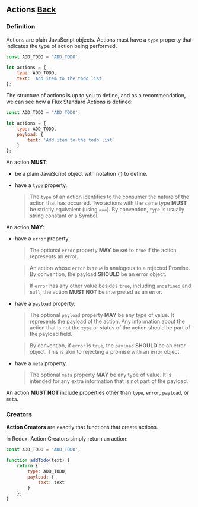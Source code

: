 ## Actions [Back](./../react_redux.md)

### Definition

Actions are plain JavaScript objects. Actions must have a `type` property that indicates the type of action being performed.

```js
const ADD_TODO = 'ADD_TODO';

let actions = {
    type: ADD_TODO,
    text: 'Add item to the todo list`
};
```

The structure of actions is up to you to define, and as a recommendation, we can see how a Flux Standard Actions is defined:

```js
const ADD_TODO = 'ADD_TODO';

let actions = {
    type: ADD_TODO,
    payload: {
        text: 'Add item to the todo list`
    }
};
```

An action **MUST**:

- be a plain JavaScript object with notation `{}` to define.
- have a `type` property.

    > The `type` of an action identifies to the consumer the nature of the action that has occurred. Two actions with the same type **MUST** be strictly equivalent (using `===`). By convention, `type` is usually string constant or a Symbol.

An action **MAY**:

- have a `error` property.

    > The optional `error` property **MAY** be set to `true` if the action represents an error.

    > An action whose `error` is `true` is analogous to a rejected Promise. By convention, the payload **SHOULD** be an error object.

    > If `error` has any other value besides `true`, including `undefined` and `null`, the action **MUST NOT** be interpreted as an error.

- have a `payload` property.

    > The optional `payload` property **MAY** be any type of value. It represents the payload of the action. Any information about the action that is not the `type` or status of the action should be part of the payload field.

    > By convention, if `error` is `true`, the `payload` **SHOULD** be an error object. This is akin to rejecting a promise with an error object.
    
- have a `meta` property.

    > The optional `meta` property **MAY** be any type of value. It is intended for any extra information that is not part of the payload.

An action **MUST NOT** include properties other than `type`, `error`, `payload`, or `meta`.

### Creators

**Action Creators** are exactly that functions that create actions.

In Redux, Action Creators simply return an action:

```js
const ADD_TODO = 'ADD_TODO';

function addTodo(text) {
    return {
        type: ADD_TODO,
        payload: {
            text: text
        }
    };
}
```
